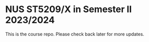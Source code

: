 # NUS ST5209/X in Semester II 2023/2024

This is the course repo. Please check back later for more updates.
